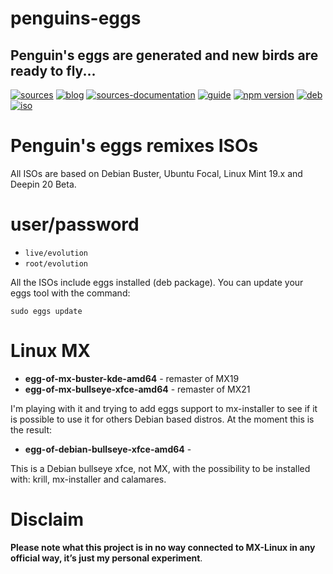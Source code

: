 penguins-eggs
=============

## Penguin&#39;s eggs are generated and new birds are ready to fly...
[![sources](https://img.shields.io/badge/github-sources-blue)](https://github.com/pieroproietti/penguins-eggs)
[![blog](https://img.shields.io/badge/blog-penguin's%20eggs-blue)](https://penguins-eggs.net)
[![sources-documentation](https://img.shields.io/badge/sources-documentation-blue)](https://penguins-eggs.net/sources-documentation/index.html)
[![guide](https://img.shields.io/badge/guide-penguin's%20eggs-blue)](https://penguins-eggs.net/book/)
[![npm version](https://img.shields.io/npm/v/penguins-eggs.svg)](https://npmjs.org/package/penguins-eggs)
[![deb](https://img.shields.io/badge/deb-packages-orange)](https://sourceforge.net/projects/penguins-eggs/files/packages-deb)
[![iso](https://img.shields.io/badge/iso-images-orange)](https://sourceforge.net/projects/penguins-eggs/files/iso)


# Penguin's eggs remixes ISOs

All ISOs are based on Debian Buster, Ubuntu Focal, Linux Mint 19.x and Deepin 20 Beta. 

# user/password
* ```live/evolution```
* ```root/evolution```

All the ISOs include eggs installed (deb package). You can update your eggs tool with the command:

```sudo eggs update```

# Linux MX

* **egg-of-mx-buster-kde-amd64** - remaster of MX19
* **egg-of-mx-bullseye-xfce-amd64** - remaster of MX21


I'm playing with it and trying to add eggs support to mx-installer to see if it is possible to use it for others Debian based distros. 
At the moment this is the result:
* **egg-of-debian-bullseye-xfce-amd64** - 

This is a Debian bullseye xfce, not MX, with the possibility to be installed with: krill, mx-installer and calamares.

# Disclaim
__Please note what this project is in no way connected to MX-Linux in any official way, it’s just my personal experiment__.


